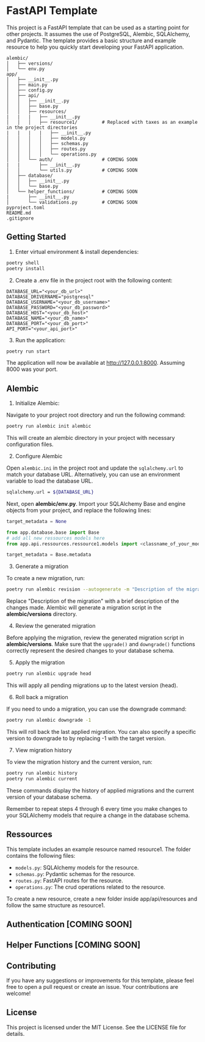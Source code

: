 # FastAPI Template

This project is a FastAPI template that can be used as a starting point for other projects. It assumes the use of PostgreSQL, Alembic, SQLAlchemy, and Pydantic. The template provides a basic structure and example resource to help you quickly start developing your FastAPI application.

```
alembic/
│   ├── versions/
│   └── env.py
app/
│   ├── __init__.py
│   ├── main.py
│   ├── config.py
│   ├── api/
│   │   ├── __init__.py
│   │   ├── base.py
│   │   ├── resources/
|   |   |   ├── __init__.py
│   │   │   ├── resource1/         # Replaced with taxes as an example in the project directories
|   |   |   |   ├── __init__.py
│   │   │   │   ├── models.py
│   │   │   │   ├── schemas.py
│   │   │   │   ├── routes.py
│   │   │   │   └── operations.py
│   │   └── auth/                  # COMING SOON
|   |       ├── __init__.py
│   │       └── utils.py           # COMING SOON
│   ├── database/
│   │   ├── __init__.py
│   │   └── base.py
│   └── helper_functions/          # COMING SOON
|       ├── __init__.py
│       └── validations.py         # COMING SOON
pyproject.toml
README.md
.gitignore
```

## Getting Started

1. Enter virtual environment & install dependencies:

```bash
poetry shell
poetry install
```

2. Create a .env file in the project root with the following content:

```
DATABASE_URL="<your_db_url>"
DATABASE_DRIVERNAME="postgresql"
DATABASE_USERNAME="<your_db_username>"
DATABASE_PASSWORD="<your_db_password>"
DATABASE_HOST="<your_db_host>"
DATABASE_NAME="<your_db_name>"
DATABASE_PORT="<your_db_port>"
API_PORT="<your_api_port>"
```

3. Run the application:

```bash
poetry run start
```

The application will now be available at http://127.0.0.1:8000. Assuming 8000 was your port.


## Alembic

1. Initialize Alembic:

Navigate to your project root directory and run the following command:

```bash
poetry run alembic init alembic
```

This will create an alembic directory in your project with necessary configuration files.

2. Configure Alembic

Open `alembic.ini` in the project root and update the `sqlalchemy.url` to match your database URL. Alternatively, you can use an environment variable to load the database URL. 

```bash
sqlalchemy.url = ${DATABASE_URL}
```

Next, open **alembic/env.py**.
Import your SQLAlchemy Base and engine objects from your project, and replace the following lines:

```python
target_metadata = None
```

```python
from app.database.base import Base
# add all new ressources models here
from app.api.ressources.ressource1.models import <classname_of_your_model>

target_metadata = Base.metadata
```

3. Generate a migration

To create a new migration, run:

```bash
poetry run alembic revision --autogenerate -m "Description of the migration"
```
Replace "Description of the migration" with a brief description of the changes made. Alembic will generate a migration script in the **alembic/versions** directory.

4. Review the generated migration

Before applying the migration, review the generated migration script in **alembic/versions**. Make sure that the `upgrade()` and `downgrade()` functions correctly represent the desired changes to your database schema.

5. Apply the migration

```bash
poetry run alembic upgrade head
```

This will apply all pending migrations up to the latest version (head).

6. Roll back a migration

If you need to undo a migration, you can use the downgrade command:

```bash
poetry run alembic downgrade -1
```

This will roll back the last applied migration. You can also specify a specific version to downgrade to by replacing -1 with the target version.

7. View migration history

To view the migration history and the current version, run:

```bash
poetry run alembic history
poetry run alembic current
```

These commands display the history of applied migrations and the current version of your database schema.

Remember to repeat steps 4 through 6 every time you make changes to your SQLAlchemy models that require a change in the database schema.

## Ressources

This template includes an example resource named resource1. The folder contains the following files:

- `models.py`: SQLAlchemy models for the resource.
- `schemas.py`: Pydantic schemas for the resource.
- `routes.py`: FastAPI routes for the resource.
- `operations.py`: The crud operations related to the resource.

To create a new resource, create a new folder inside app/api/resources and follow the same structure as resource1.

## Authentication [COMING SOON]

## Helper Functions [COMING SOON]

## Contributing

If you have any suggestions or improvements for this template, please feel free to open a pull request or create an issue. Your contributions are welcome!

## License

This project is licensed under the MIT License. See the LICENSE file for details.